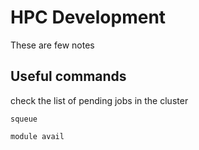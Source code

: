 # HPC Development

These are few notes

## Useful commands

check the list of pending jobs in the cluster
```
squeue
```

```
module avail
```
